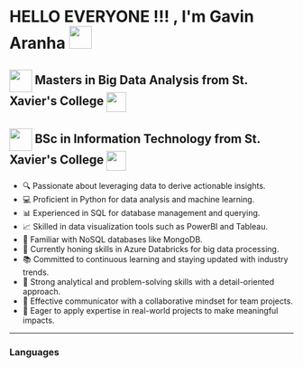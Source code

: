 # HELLO EVERYONE !!! , I'm Gavin Aranha <img src="https://encrypted-tbn0.gstatic.com/images?q=tbn:ANd9GcRc_eDcFilZAtxEzj396BoxI1rk4gc3HeOHj2cWjuIGvQ&s" width="40px" /> <img align="center" />

##  <img src="https://encrypted-tbn0.gstatic.com/images?q=tbn:ANd9GcRaCkD9MkhFvX81GtrcXxumiMp4zcGZaDoigA&s" width="40 px" align="center"> Masters in Big Data Analysis from St. Xavier's College <img src="https://xaviers.ac/____impro/1/onewebmedia/Crest.png?etag=%229b3e-627c9008%22&sourceContentType=image%2Fpng&quality=85" width="35px" align="center" />  
## <img src="https://encrypted-tbn0.gstatic.com/images?q=tbn:ANd9GcRaCkD9MkhFvX81GtrcXxumiMp4zcGZaDoigA&s" width="40 px" align="center">  BSc in Information Technology from St. Xavier's College <img src="https://xaviers.ac/____impro/1/onewebmedia/Crest.png?etag=%229b3e-627c9008%22&sourceContentType=image%2Fpng&quality=85" width="35px" align="center" />

<ul>
  <li>🔍 Passionate about leveraging data to derive actionable insights.</li>
  <li>💻 Proficient in Python for data analysis and machine learning.</li>
  <li>📊 Experienced in SQL for database management and querying.</li>
  <li>📈 Skilled in data visualization tools such as PowerBI and Tableau.</li>
  <li>🍃 Familiar with NoSQL databases like MongoDB.</li>
  <li>🚀 Currently honing skills in Azure Databricks for big data processing.</li>
  <li>📚 Committed to continuous learning and staying updated with industry trends.</li>
  <li>🔬 Strong analytical and problem-solving skills with a detail-oriented approach.</li>
  <li>💬 Effective communicator with a collaborative mindset for team projects.</li>
  <li>🌟 Eager to apply expertise in real-world projects to make meaningful impacts.</li>
</ul>

---

### Languages

